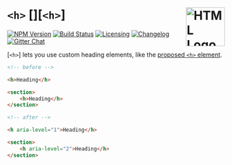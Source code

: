 # `<h>` [<img src="https://resources.whatwg.org/logo-dom.svg" alt="HTML Logo" width="90" height="90" align="right">][`<h>`]

[![NPM Version][npm-img]][npm-url]
[![Build Status][cli-img]][cli-url]
[![Licensing][lic-img]][lic-url]
[![Changelog][log-img]][log-url]
[![Gitter Chat][git-img]][git-url]

[`<h>`] lets you use custom heading elements, like the [proposed `<h>` element].

```html
<!-- before -->

<h>Heading</h>

<section>
	<h>Heading</h>
</section>

<!-- after -->

<h aria-level="1">Heading</h>

<section>
	<h aria-level="2">Heading</h>
</section>
```

[npm-url]: https://www.npmjs.com/package/h-element
[npm-img]: https://img.shields.io/npm/v/h-element.svg
[cli-url]: https://travis-ci.org/jonathantneal/h-element
[cli-img]: https://img.shields.io/travis/jonathantneal/h-element.svg
[lic-url]: LICENSE.md
[lic-img]: https://img.shields.io/npm/l/h-element.svg
[log-url]: CHANGELOG.md
[log-img]: https://img.shields.io/badge/changelog-md-blue.svg
[git-url]: https://gitter.im/postcss/postcss
[git-img]: https://img.shields.io/badge/chat-gitter-blue.svg

[h element]: https://github.com/jonathantneal/h-element
[PostCSS]: https://github.com/postcss/postcss
[Gulp PostCSS]: https://github.com/postcss/gulp-postcss
[Grunt PostCSS]: https://github.com/nDmitry/grunt-postcss
[proposed `<h>` element]: https://github.com/w3c/html/issues/774

